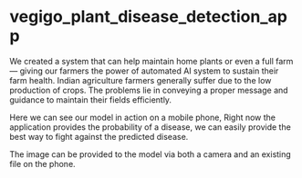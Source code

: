 # vegigo_plant_disease_detection_app
We created a system that can help maintain home plants or even a full farm — giving our farmers the power of automated AI system to sustain their farm health. Indian agriculture farmers generally suffer due to the low production of crops. The problems lie in conveying a proper message and guidance to maintain their fields efficiently.

Here we can see our model in action on a mobile phone, Right now the application provides the probability of a disease, we can easily provide the best way to fight against the predicted disease.

The image can be provided to the model via both a camera and an existing file on the phone.
